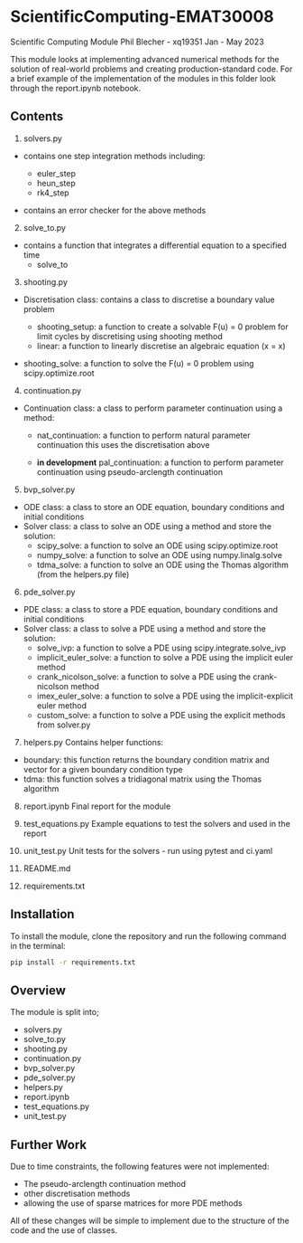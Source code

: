 # ScientificComputing-EMAT30008
Scientific Computing Module
Phil Blecher - xq19351
Jan - May 2023

This module looks at implementing advanced numerical methods for the solution of real-world problems and creating production-standard code. For a brief example of the implementation of the modules in this folder look through the report.ipynb notebook.

## Contents
1. solvers.py
- contains one step integration methods including:
    - euler_step
    - heun_step
    - rk4_step

- contains an error checker for the above methods

2. solve_to.py
- contains a function that integrates a differential equation to a specified time
    - solve_to

3. shooting.py
- Discretisation class: contains a class to discretise a boundary value problem
    - shooting_setup: a function to create a solvable F(u) = 0 problem for limit cycles by discretising using shooting method
    - linear: a function to linearly discretise an algebraic equation (x = x) 

- shooting_solve: a function to solve the F(u) = 0 problem using scipy.optimize.root

4. continuation.py
- Continuation class: a class to perform parameter continuation using a method:
    - nat_continuation: a function to perform natural parameter continuation
        this uses the discretisation above

    - **in development** pal_continuation: a function to perform parameter continuation using pseudo-arclength continuation

5. bvp_solver.py
- ODE class: a class to store an ODE equation, boundary conditions and initial conditions
- Solver class: a class to solve an ODE using a method and store the solution:
    - scipy_solve: a function to solve an ODE using scipy.optimize.root
    - numpy_solve: a function to solve an ODE using numpy.linalg.solve
    - tdma_solve: a function to solve an ODE using the Thomas algorithm (from the helpers.py file)

6. pde_solver.py
- PDE class: a class to store a PDE equation, boundary conditions and initial conditions
- Solver class: a class to solve a PDE using a method and store the solution:
    - solve_ivp: a function to solve a PDE using scipy.integrate.solve_ivp
    - implicit_euler_solve: a function to solve a PDE using the implicit euler method
    - crank_nicolson_solve: a function to solve a PDE using the crank-nicolson method
    - imex_euler_solve: a function to solve a PDE using the implicit-explicit euler method
    - custom_solve: a function to solve a PDE using the explicit methods from solver.py

7. helpers.py
Contains helper functions:
- boundary: this function returns the boundary condition matrix and vector for a given boundary condition type
- tdma: this function solves a tridiagonal matrix using the Thomas algorithm

8. report.ipynb
Final report for the module

9. test_equations.py
Example equations to test the solvers and used in the report

10. unit_test.py
Unit tests for the solvers - run using pytest and ci.yaml

11. README.md

12. requirements.txt

## Installation

To install the module, clone the repository and run the following command in the terminal:
```bash
pip install -r requirements.txt
```

## Overview

The module is split into;
- solvers.py
- solve_to.py
- shooting.py
- continuation.py
- bvp_solver.py
- pde_solver.py
- helpers.py
- report.ipynb
- test_equations.py
- unit_test.py

## Further Work

Due to time constraints, the following features were not implemented:

- The pseudo-arclength continuation method
- other discretisation methods
- allowing the use of sparse matrices for more PDE methods

All of these changes will be simple to implement due to the structure of the code and the use of classes.









 
